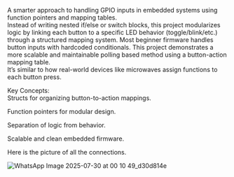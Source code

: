 A smarter approach to handling GPIO inputs in embedded systems using function pointers and mapping tables.<br> Instead of writing nested if/else or switch blocks, this project modularizes logic by linking each button to a specific LED behavior (toggle/blink/etc.) through a structured mapping system.
Most beginner firmware handles button inputs with hardcoded conditionals. This project demonstrates a more scalable and maintainable polling based method using a button-action mapping table.<br> It’s similar to how real-world devices like microwaves assign functions to each button press.

Key Concepts:<br>
Structs for organizing button-to-action mappings.

Function pointers for modular design.

Separation of logic from behavior.

Scalable and clean embedded firmware.

Here is the picture of all the connections.

![WhatsApp Image 2025-07-30 at 00 10 49_d30d814e](https://github.com/user-attachments/assets/164c10b8-abd4-41b3-9b64-3e616a7289b7)

